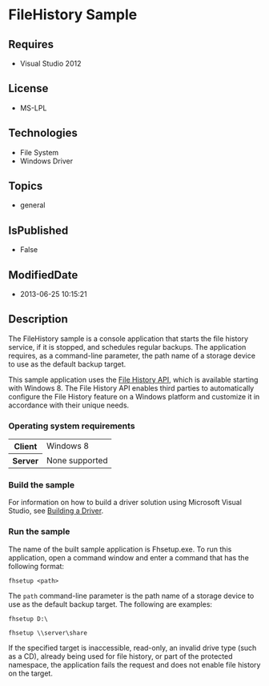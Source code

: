 # FileHistory Sample
## Requires
* Visual Studio 2012
## License
* MS-LPL
## Technologies
* File System
* Windows Driver
## Topics
* general
## IsPublished
* False
## ModifiedDate
* 2013-06-25 10:15:21
## Description

<div id="mainSection">
<p>The FileHistory sample is a console application that starts the file history service, if it is stopped, and schedules regular backups. The application requires, as a command-line parameter, the path name of a storage device to use as the default backup target.
</p>
<p>This sample application uses the <a href="http://msdn.microsoft.com/en-us/library/windows/hardware/hh829789">
File History API</a>, which is available starting with Windows&nbsp;8. The File History API enables third parties to automatically configure the File History feature on a Windows platform and customize it in accordance with their unique needs.</p>
<h3>Operating system requirements</h3>
<table>
<tbody>
<tr>
<th>Client</th>
<td><dt>Windows&nbsp;8 </dt></td>
</tr>
<tr>
<th>Server</th>
<td><dt>None supported </dt></td>
</tr>
</tbody>
</table>
<h3>Build the sample</h3>
<p>For information on how to build a driver solution using Microsoft Visual Studio, see
<a href="http://msdn.microsoft.com/en-us/library/windows/hardware/ff554644">Building a Driver</a>.</p>
<h3>Run the sample</h3>
<p>The name of the built sample application is Fhsetup.exe. To run this application, open a command window and enter a command that has the following format:</p>
<p><code>fhsetup &lt;path&gt;</code> </p>
<p>The <code>path</code> command-line parameter is the path name of a storage device to use as the default backup target. The following are examples:</p>
<p><code>fhsetup D:\</code> </p>
<p><code>fhsetup \\server\share</code> </p>
<p>If the specified target is inaccessible, read-only, an invalid drive type (such as a CD), already being used for file history, or part of the protected namespace, the application fails the request and does not enable file history on the target.</p>
</div>
